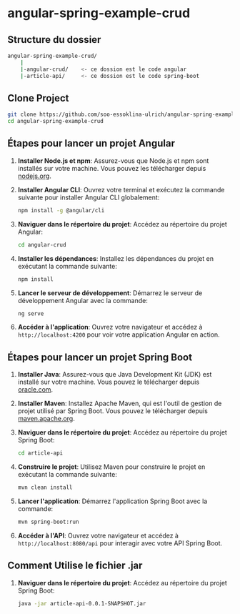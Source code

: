 # angular-spring-example-crud

## Structure du dossier

``` bash
angular-spring-example-crud/
    |
    |-angular-crud/    <- ce dossion est le code angular 
    |-article-api/     <- ce dossion est le code spring-boot

```

## Clone Project

```bash
git clone https://github.com/soo-essoklina-ulrich/angular-spring-example-crud.git
cd angular-spring-example-crud
```


## Étapes pour lancer un projet Angular

1. **Installer Node.js et npm**: Assurez-vous que Node.js et npm sont installés sur votre machine. Vous pouvez les télécharger depuis [nodejs.org](https://nodejs.org/).

2. **Installer Angular CLI**: Ouvrez votre terminal et exécutez la commande suivante pour installer Angular CLI globalement:
    ```bash
    npm install -g @angular/cli
    ```

3. **Naviguer dans le répertoire du projet**: Accédez au répertoire du projet Angular:
    ```bash
    cd angular-crud
    ```

4. **Installer les dépendances**: Installez les dépendances du projet en exécutant la commande suivante:
    ```bash
    npm install
    ```

5. **Lancer le serveur de développement**: Démarrez le serveur de développement Angular avec la commande:
    ```bash
    ng serve
    ```

6. **Accéder à l'application**: Ouvrez votre navigateur et accédez à `http://localhost:4200` pour voir votre application Angular en action.




## Étapes pour lancer un projet Spring Boot

1. **Installer Java**: Assurez-vous que Java Development Kit (JDK) est installé sur votre machine. Vous pouvez le télécharger depuis [oracle.com](https://www.oracle.com/java/technologies/javase-downloads.html).

2. **Installer Maven**: Installez Apache Maven, qui est l'outil de gestion de projet utilisé par Spring Boot. Vous pouvez le télécharger depuis [maven.apache.org](https://maven.apache.org/download.cgi).


3. **Naviguer dans le répertoire du projet**: Accédez au répertoire du projet Spring Boot:
    ```bash
    cd article-api
    ```

4. **Construire le projet**: Utilisez Maven pour construire le projet en exécutant la commande suivante:
    ```bash
    mvn clean install
    ```

5. **Lancer l'application**: Démarrez l'application Spring Boot avec la commande:
    ```bash
    mvn spring-boot:run
    ```

6. **Accéder à l'API**: Ouvrez votre navigateur et accédez à `http://localhost:8080/api` pour interagir avec votre API Spring Boot.




## Comment Utilise le fichier .jar

1. **Naviguer dans le répertoire du projet**: Accédez au répertoire du projet Spring Boot:
    ```bash
    java -jar article-api-0.0.1-SNAPSHOT.jar
    ```